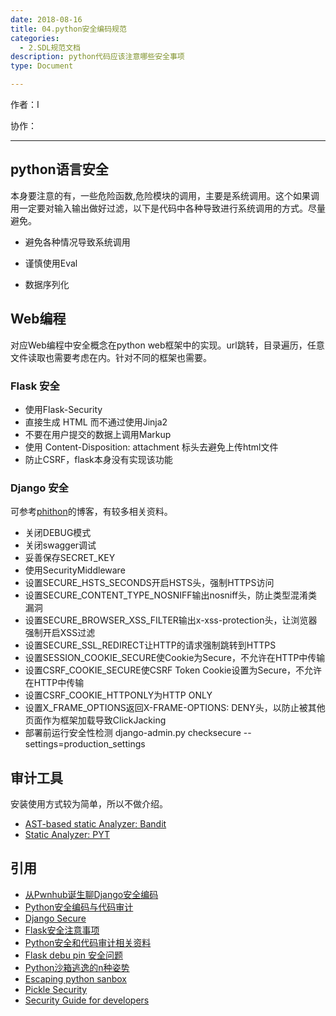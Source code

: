 ```yaml
---
date: 2018-08-16
title: 04.python安全编码规范
categories:
  - 2.SDL规范文档
description: python代码应该注意哪些安全事项
type: Document

---
```


作者：I

协作：

-------

## python语言安全

本身要注意的有，一些危险函数,危险模块的调用，主要是系统调用。这个如果调用一定要对输入输出做好过滤，以下是代码中各种导致进行系统调用的方式。尽量避免。

- 避免各种情况导致系统调用
  
- 谨慎使用Eval
  
- 数据序列化

## Web编程

对应Web编程中安全概念在python web框架中的实现。url跳转，目录遍历，任意文件读取也需要考虑在内。针对不同的框架也需要。

### Flask 安全

- 使用Flask-Security
- 直接生成 HTML 而不通过使用Jinja2
- 不要在用户提交的数据上调用Markup
- 使用 Content-Disposition: attachment 标头去避免上传html文件
- 防止CSRF，flask本身没有实现该功能

### Django 安全

可参考[phithon](https://www.leavesongs.com)的博客，有较多相关资料。

- 关闭DEBUG模式
- 关闭swagger调试
- 妥善保存SECRET_KEY
- 使用SecurityMiddleware
- 设置SECURE_HSTS_SECONDS开启HSTS头，强制HTTPS访问
- 设置SECURE_CONTENT_TYPE_NOSNIFF输出nosniff头，防止类型混淆类漏洞
- 设置SECURE_BROWSER_XSS_FILTER输出x-xss-protection头，让浏览器强制开启XSS过滤
- 设置SECURE_SSL_REDIRECT让HTTP的请求强制跳转到HTTPS
- 设置SESSION_COOKIE_SECURE使Cookie为Secure，不允许在HTTP中传输
- 设置CSRF_COOKIE_SECURE使CSRF Token Cookie设置为Secure，不允许在HTTP中传输
- 设置CSRF_COOKIE_HTTPONLY为HTTP ONLY
- 设置X_FRAME_OPTIONS返回X-FRAME-OPTIONS: DENY头，以防止被其他页面作为框架加载导致ClickJacking
- 部署前运行安全性检测 django-admin.py checksecure --settings=production_settings

## 审计工具
安装使用方式较为简单，所以不做介绍。
- [AST-based static Analyzer: Bandit](https://github.com/openstack/bandit)
- [Static Analyzer: PYT](https://github.com/python-security/pyt)

## 引用

* [从Pwnhub诞生聊Django安全编码](https://www.leavesongs.com/PYTHON/django-coding-experience-from-pwnhub.html)
* [Python安全编码与代码审计](http://xxlegend.com/2015/07/30/Python%E5%AE%89%E5%85%A8%E7%BC%96%E7%A0%81%E5%92%8C%E4%BB%A3%E7%A0%81%E5%AE%A1%E8%AE%A1/)
* [Django Secure](https://django-secure.readthedocs.io/en/latest/settings.html)
* [Flask安全注意事项](http://docs.jinkan.org/docs/flask/security.html)
* [Python安全和代码审计相关资料](https://github.com/bit4woo/python_sec)
* [Flask debu pin 安全问题](https://xz.aliyun.com/t/2553)
* [Python沙箱逃逸的n种姿势](https://xz.aliyun.com/t/52)
* [Escaping python sanbox](https://zolmeister.com/2013/05/escaping-python-sandbox.html)
* [Pickle Security](http://v0ids3curity.blogspot.com/2012/10/exploit-exercise-python-pickles.html)
* [Security Guide for developers](https://github.com/FallibleInc/security-guide-for-developers)